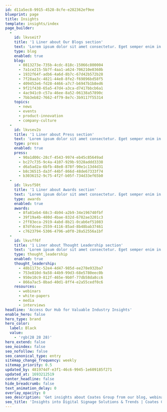 ```yaml
---
id: d11a5ec8-9915-4528-8cfe-e282362ef9ee
blueprint: page
title: Insights
template: insights/index
page_builder:
  -
    id: lkvseit7
    title: '1 Liner about Our Blogs section'
    text: 'Lorem ipsum dolor sit amet consectetur. Eget semper enim in.'
    type: blog
    enabled: true
    blog:
      - 0813273e-735b-4cdc-818c-15066c800004
      - 7a1ce215-5b7f-4aa1-a624-706210e0360b
      - 1932f64f-adb6-4a6d-8b7c-67d42b572b28
      - 7f28aa3c-4821-44e8-8fe2-f69896bd58f5
      - 409452e6-fd28-4466-a7c7-b6947b1b8ed6
      - 9f21f438-65a5-47d4-a3ca-d7417bbcb6a1
      - 4ac941c0-c57a-46ee-8a52-06138a57890c
      - 7bb3eb82-7662-4f79-8e7c-3b9117f55314
    topics:
      - news
      - events
      - product-innovation
      - company-culture
  -
    id: lkvsev2o
    title: '1 Liner about Press section'
    text: 'Lorem ipsum dolor sit amet consectetur. Eget semper enim in.'
    type: press
    enabled: true
    press:
      - 90a1d00c-28cf-4543-9974-eb45c85649ad
      - bc27c735-9c4a-4107-929b-9328addd3338
      - d6a5ad2a-6bfb-48e8-878f-90e1c13d4d31
      - b8c36515-da3f-44bf-866d-48de67333f74
      - b3036152-9c75-4f2f-b05f-734d33ef65b0
  -
    id: lkvsf50t
    title: '1 Liner about Awards section'
    text: 'Lorem ipsum dolor sit amet consectetur. Eget semper enim in.'
    type: awards
    enabled: true
    awards:
      - 8fa81eb4-68c3-4b94-a2b9-34e196740fbf
      - 39f19a4b-480d-4bae-832d-6782ae3201c3
      - 2ff83eca-2919-4abd-8b21-0cab6ef51083
      - 87dfdcee-2559-4116-85ad-8b48bab37461
      - c7623794-5306-4796-a0f0-28a52556a1bf
  -
    id: lkvsff6f
    title: '1 Liner about Thought Leadership section'
    text: 'Lorem ipsum dolor sit amet consectetur. Eget semper enim in.'
    type: thought_leadership
    enabled: true
    thought_leadership:
      - 48b1173c-52e4-4d47-985d-ee278e932ba7
      - 753e810d-9a58-44b9-99d3-68e5780eec0b
      - 950e10c9-812f-465e-9b0f-77db58da8cc6
      - 866a7ac5-8bad-40d1-8ff4-e2a55cedf0c6
    resources:
      - webinars
      - white-papers
      - media
      - interviews
headline: 'Access Our Hub for Valuable Industry Insights'
enable_hero: false
hero_type: brand
hero_color:
  label: Black
  value:
    - 'rgb(28 28 28)'
hero_extend: false
seo_noindex: false
seo_nofollow: false
seo_canonical_type: entry
sitemap_change_frequency: weekly
sitemap_priority: 0.5
updated_by: 481974df-e3f1-46c6-9945-1e609185f271
updated_at: 1693212519
center_headline: false
hide_breadcrumb: false
text_animation_delay: 0
overlay_opacity: 0
seo_description: 'Get insights about Coates Group from our blog, webinars, thought leadership & more. Visit our website.'
seo_title: 'Insights into Digital Signage Solutions & Trends | Coates Group'
---
```

